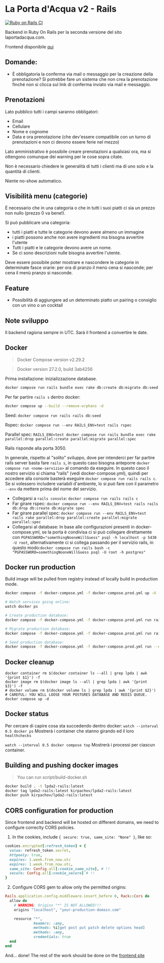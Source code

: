 # La Porta d'Acqua v2 - Rails

[![Ruby on Rails CI](https://github.com/kirpachov/lpda2-rails/actions/workflows/parallel-rspec.yml/badge.svg?branch=develop)](https://github.com/kirpachov/lpda2-rails/actions/workflows/parallel-rspec.yml)

Backend in Ruby On Rails per la seconda versione del sito laportadacqua.com.

Frontend disponibile [qui](https://github.com/kirpachov/lpda2-angular)

## Domande:
- È obbligatoria la conferma via mail o messaggio per la creazione della prenotazione? Si potrebbe fare un sistema che non crea la prenotazione finché non si clicca sul link di conferma inviato via mail e messaggio.

## Prenotazioni
Lato pubblico tutti i campi saranno obbligatori:
- Email
- Cellulare
- Nome e cognome
- Data e ora prenotazione (che dev'essere compatibile con un turno di prenotazioni e non ci devono essere ferie nel mezzo)

Lato amministrativo è possibile creare prenotazioni a qualsiasi ora, ma si ottengono comunque dei warning per le cose sopra citate.

Non è necessario chiedere le generalità di tutti i clienti ma di uno solo e la quantità di clienti.

Niente no-show automatico.

## Visibilità menu (categorie)
È necessario che in una categoria o che in tutti i suoi piatti ci sia un prezzo non nullo (prezzo 0 va bene!).

Si può pubblicare una categoria:
- tutti i piatti e tutte le categorie devono avere almeno un immagine
- i piatti possono anche non avere ingredienti ma bisogna avvertire l'utente
- Tutti i piatti e le categorie devono avere un nome.
- Se ci sono descrizioni nulle bisogna avvertire l'utente.

Deve essere possibile poter mostrare e nascondere le categorie in determinate fasce orarie:
per ora di pranzo il menù cena si nasconde; per cena il menù pranzo si nasconde.

## Feature
- Possibilità di aggiungere ad un determinato piatto un pairing o consiglio con un vino o un cocktail

## Note sviluppo
Il backend ragiona sempre in UTC. Sarà il frontend a convertire le date.

## Docker
> Docker Compose version v2.29.2

> Docker version 27.2.0, build 3ab4256

Prima installazione: inizializzazione database. 
```bash
docker compose run rails bundle exec rake db:create db:migrate db:seed
```

Per far partire `rails s` dentro docker:
```bash
docker compose up --build --remove-orphans -d
```

Seed: `docker compose run rails rails db:seed`

Rspec: `docker compose run --env RAILS_ENV=test rails rspec`

Parallel spec: `RAILS_ENV=test docker compose run rails bundle exec rake parallel:drop parallel:create parallel:migrate parallel:spec`

Rails risponde alla porta 3050.

In generale, rispetto al "solito" sviluppo, dove per intenderci per far partire rails server basta fare `rails s`, in questo caso bisogna anteporre `docker compose run <nome-servizio>` al comando da eseguire.
In questo caso il nostro servizio si chiama "rails" (vedi docker-compose.yml), quindi per accedere alla console basterà eseguire `docker compose run rails rails c`. Se si volessero includere variabili d'ambiente, lo si può fare con il parametro `--env` da mettere prima del nome del servizio.

- Collegarsi a `rails console`: `docker compose run rails rails c`
- Far girare rspec: `docker compose run --env RAILS_ENV=test rails rails db:drop db:create db:migrate spec`
- Far girare parallel spec: `docker compose run --env RAILS_ENV=test rails rake parallel:drop parallel:create parallel:migrate parallel:spec`
- Collegarsi al database: In base alle configurazioni presenti in docker-compose.yml, se la porta è condivisa ci si può collegare direttamente con `PGPASSWORD="somethingNooneWillGuess" psql -h localhost -p 5430 -U root`, alternativamente ci si collega passando per il servizio rails, in questo modo:`docker compose run rails bash -c "PGPASSWORD=somethingNooneWillGuess psql -U root -h postgres"`


## Docker run production
Build image will be pulled from registry instead of locally build in production mode.

```bash
docker compose -f docker-compose.yml -f docker-compose.prod.yml up -d --remove-orphans

# Watch services going online:
watch docker ps

# Create production database:
docker compose -f docker-compose.yml -f docker-compose.prod.yml run rails rails db:create

# Migrate production database:
docker compose -f docker-compose.yml -f docker-compose.prod.yml run rails rails db:migrate

# Seed production database:
docker compose -f docker-compose.yml -f docker-compose.prod.yml run --env LPDA2_ALLOW_PRODUCTION_SEEDS=true rails rails db:seed
```

## Docker cleanup
```
docker container rm $(docker container ls --all | grep lpda | awk '{print $1}') -f
docker image rm $(docker image ls --all | grep lpda | awk '{print $3}') -f
# docker volume rm $(docker volume ls | grep lpda | awk '{print $2}') # CAREFUL: YOU WILL LOOSE YOUR POSTGRES DATABASE AND REDIS QUEUE.
docker compose up -d
```

## Docker status
Per cercare di capire cosa sta succedendo dentro docker:
`watch --interval 0.5 docker ps` Mostrerà i container che stanno girando ed il loro `healthchecks`

`watch --interval 0.5 docker compose top` Mostrerà i processi per ciascun container.

## Building and pushing docker images

> You can run script/build-docker.sh

```bash
docker build . -t lpda2-rails:latest
docker tag lpda2-rails:latest kirpachov/lpda2-rails:latest
docker push kirpachov/lpda2-rails:latest
```

## CORS configuration for production
Since frontend and backend will be hosted on different domains, we need to configure correclty CORS policies.

1. In the cookies, include ` { secure: true, same_site: "None" } `, like so:
```ruby
cookies.encrypted[:refresh_token] = {
  value: refresh_token.secret,
  httponly: true,
  expires: 1.week.from_now.utc
  expires: 1.week.from_now.utc,
  same_site: Config.all[:cookie_same_site], # !!
  secure: Config.all[:cookie_secure] # !!
}
```
2. Configure CORS gem to allow only the permitted origins:
```ruby
Rails.application.config.middleware.insert_before 0, Rack::Cors do
  allow do
    # WARNING: Origins "*" IS NOT ALLOWED!!!
    origins "localhost", "your-production-domain.com"

    resource "*",
             headers: :any,
             methods: %i[get post put patch delete options head]
             methods: :any,
             credentials: true
  end
end
```

And... done! The rest of the work should be done on the [frontend site](https://github.com/kirpachov/lpda2-angular)